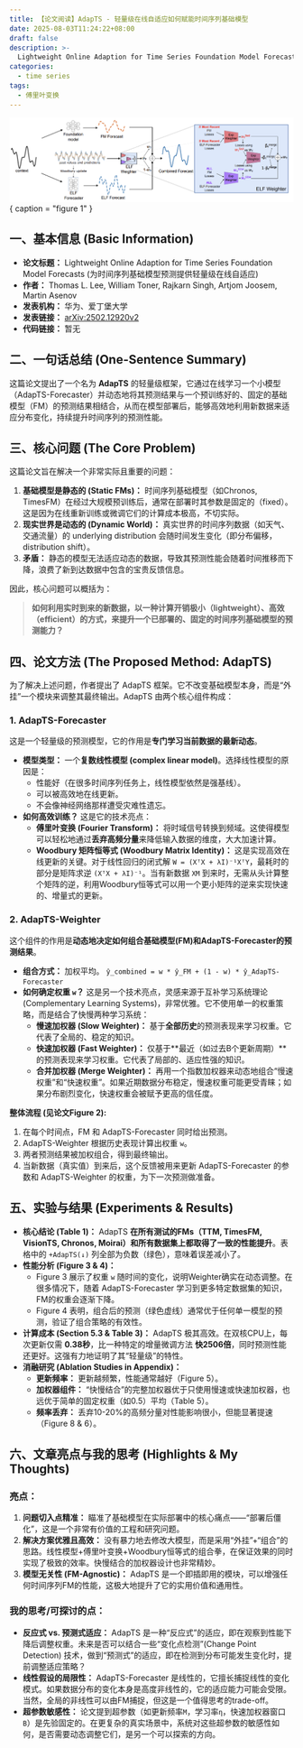 ```yaml
---
title: 【论文阅读】AdapTS - 轻量级在线自适应如何赋能时间序列基础模型
date: 2025-08-03T11:24:22+08:00
draft: false
description: >-
  Lightweight Online Adaption for Time Series Foundation Model Forecasts
categories:
  - time series
tags:
  - 傅里叶变换
---
```

![alt text](figure1.png)
{ caption = "figure 1" }

## 一、基本信息 (Basic Information)

*   **论文标题：** Lightweight Online Adaption for Time Series Foundation Model Forecasts (为时间序列基础模型预测提供轻量级在线自适应)
*   **作者：** Thomas L. Lee, William Toner, Rajkarn Singh, Artjom Joosem, Martin Asenov
*   **发表机构：** 华为、爱丁堡大学
*   **发表链接：** [arXiv:2502.12920v2](https://arxiv.org/abs/2502.12920)
*   **代码链接：** 暂无

## 二、一句话总结 (One-Sentence Summary)

这篇论文提出了一个名为 **AdapTS** 的轻量级框架，它通过在线学习一个小模型（AdapTS-Forecaster）并动态地将其预测结果与一个预训练好的、固定的基础模型（FM）的预测结果相结合，从而在模型部署后，能够高效地利用新数据来适应分布变化，持续提升时间序列的预测性能。

## 三、核心问题 (The Core Problem)

这篇论文旨在解决一个非常实际且重要的问题：

1.  **基础模型是静态的 (Static FMs)：** 时间序列基础模型（如Chronos, TimesFM）在经过大规模预训练后，通常在部署时其参数是固定的（fixed）。这是因为在线重新训练或微调它们的计算成本极高，不切实际。
2.  **现实世界是动态的 (Dynamic World)：** 真实世界的时间序列数据（如天气、交通流量）的 underlying distribution 会随时间发生变化（即分布偏移，distribution shift）。
3.  **矛盾：** 静态的模型无法适应动态的数据，导致其预测性能会随着时间推移而下降，浪费了新到达数据中包含的宝贵反馈信息。

因此，核心问题可以概括为：
> **如何利用实时到来的新数据，以一种计算开销极小（lightweight）、高效（efficient）的方式，来提升一个已部署的、固定的时间序列基础模型的预测能力？**

## 四、论文方法 (The Proposed Method: AdapTS)

为了解决上述问题，作者提出了 AdapTS 框架。它不改变基础模型本身，而是“外挂”一个模块来调整其最终输出。AdapTS 由两个核心组件构成：

### 1. AdapTS-Forecaster

这是一个轻量级的预测模型，它的作用是**专门学习当前数据的最新动态**。

*   **模型类型：** 一个**复数线性模型 (complex linear model)**。选择线性模型的原因是：
    *   性能好（在很多时间序列任务上，线性模型依然是强基线）。
    *   可以被高效地在线更新。
    *   不会像神经网络那样遭受灾难性遗忘。
*   **如何高效训练？** 这是它的技术亮点：
    *   **傅里叶变换 (Fourier Transform)：** 将时域信号转换到频域。这使得模型可以轻松地通过**丢弃高频分量**来降低输入数据的维度，大大加速计算。
    *   **Woodbury 矩阵恒等式 (Woodbury Matrix Identity)：** 这是实现高效在线更新的关键。对于线性回归的闭式解 `W = (XᵀX + λI)⁻¹XᵀY`，最耗时的部分是矩阵求逆 `(XᵀX + λI)⁻¹`。当有新数据 `XM` 到来时，无需从头计算整个矩阵的逆，利用Woodbury恒等式可以用一个更小矩阵的逆来实现快速的、增量式的更新。

### 2. AdapTS-Weighter

这个组件的作用是**动态地决定如何组合基础模型(FM)和AdapTS-Forecaster的预测结果**。

*   **组合方式：** 加权平均。
    `ŷ_combined = w * ŷ_FM + (1 - w) * ŷ_AdapTS-Forecaster`
*   **如何确定权重 `w`？** 这是另一个技术亮点，灵感来源于互补学习系统理论 (Complementary Learning Systems)，非常优雅。它不使用单一的权重策略，而是结合了快慢两种学习系统：
    *   **慢速加权器 (Slow Weighter)：** 基于**全部历史**的预测表现来学习权重。它代表了全局的、稳定的知识。
    *   **快速加权器 (Fast Weighter)：** 仅基于**最近（如过去B个更新周期）**的预测表现来学习权重。它代表了局部的、适应性强的知识。
    *   **合并加权器 (Merge Weighter)：** 再用一个指数加权器来动态地组合“慢速权重”和“快速权重”。如果近期数据分布稳定，慢速权重可能更受青睐；如果分布剧烈变化，快速权重会被赋予更高的信任度。

**整体流程 (见论文Figure 2):**
1.  在每个时间点，FM 和 AdapTS-Forecaster 同时给出预测。
2.  AdapTS-Weighter 根据历史表现计算出权重 `w`。
3.  两者预测结果被加权组合，得到最终输出。
4.  当新数据（真实值）到来后，这个反馈被用来更新 AdapTS-Forecaster 的参数和 AdapTS-Weighter 的权重，为下一次预测做准备。

## 五、实验与结果 (Experiments & Results)

*   **核心结论 (Table 1)：** AdapTS **在所有测试的FMs（TTM, TimesFM, VisionTS, Chronos, Moirai）和所有数据集上都取得了一致的性能提升**。表格中的 `+AdapTS(↓)` 列全部为负数（绿色），意味着误差减小了。
*   **性能分析 (Figure 3 & 4)：**
    *   Figure 3 展示了权重 `w` 随时间的变化，说明Weighter确实在动态调整。在很多情况下，随着 AdapTS-Forecaster 学习到更多特定数据集的知识，FM的权重会逐渐下降。
    *   Figure 4 表明，组合后的预测（绿色虚线）通常优于任何单一模型的预测，验证了组合策略的有效性。
*   **计算成本 (Section 5.3 & Table 3)：** AdapTS 极其高效。在双核CPU上，每次更新仅需 **0.38秒**，比一种特定的增量微调方法 **快2506倍**，同时预测性能还更好。这强有力地证明了其“轻量级”的特性。
*   **消融研究 (Ablation Studies in Appendix)：**
    *   **更新频率：** 更新越频繁，性能通常越好（Figure 5）。
    *   **加权器组件：** “快慢结合”的完整加权器优于只使用慢速或快速加权器，也远优于简单的固定权重（如0.5）平均（Table 5）。
    *   **频率丢弃：** 丢弃10-20%的高频分量对性能影响很小，但能显著提速（Figure 8 & 6）。

## 六、文章亮点与我的思考 (Highlights & My Thoughts)

### 亮点：
1.  **问题切入点精准：** 瞄准了基础模型在实际部署中的核心痛点——“部署后僵化”，这是一个非常有价值的工程和研究问题。
2.  **解决方案优雅且高效：** 没有暴力地去修改大模型，而是采用“外挂”+“组合”的思路。线性模型+傅里叶变换+Woodbury恒等式的组合拳，在保证效果的同时实现了极致的效率。快慢结合的加权器设计也非常精妙。
3.  **模型无关性 (FM-Agnostic)：** AdapTS 是一个即插即用的模块，可以增强任何时间序列FM的性能，这极大地提升了它的实用价值和通用性。

### 我的思考/可探讨的点：
*   **反应式 vs. 预测式适应：** AdapTS 是一种“反应式”的适应，即在观察到性能下降后调整权重。未来是否可以结合一些“变化点检测”(Change Point Detection) 技术，做到“预测式”的适应，即在检测到分布可能发生变化时，提前调整适应策略？
*   **线性假设的局限性：** AdapTS-Forecaster 是线性的，它擅长捕捉线性的变化模式。如果数据分布的变化本身是高度非线性的，它的适应能力可能会受限。当然，全局的非线性可以由FM捕捉，但这是一个值得思考的trade-off。
*   **超参数敏感性：** 论文提到超参数（如更新频率`M`，学习率`η`，快速加权器窗口`B`）是先验固定的。在更复杂的真实场景中，系统对这些超参数的敏感性如何，是否需要动态调整它们，是另一个可以探索的方向。
